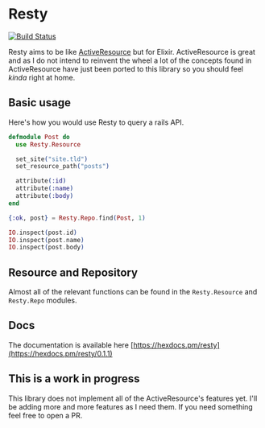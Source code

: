# Resty

[![Build Status](https://travis-ci.org/paulhenri-l/resty.svg?branch=master)](https://travis-ci.org/paulhenri-l/resty)

Resty aims to be like [ActiveResource](https://github.com/rails/activeresource)
but for Elixir. ActiveResource is great and as I do not intend to reinvent the
wheel a lot of the concepts found in ActiveResource have just been ported to
this library so you should feel *kinda* right at home.

## Basic usage

Here's how you would use Resty to query a rails API.

```elixir
defmodule Post do
  use Resty.Resource

  set_site("site.tld")
  set_resource_path("posts")

  attribute(:id)
  attribute(:name)
  attribute(:body)
end

{:ok, post} = Resty.Repo.find(Post, 1)

IO.inspect(post.id)
IO.inspect(post.name)
IO.inspect(post.body)
```

## Resource and Repository

Almost all of the relevant functions can be found in the `Resty.Resource` and
`Resty.Repo` modules.

## Docs

The documentation is available here [https://hexdocs.pm/resty](https://hexdocs.pm/resty/0.1.1)

## This is a work in progress

This library does not implement all of the ActiveResource's features yet. I'll
be adding more and more features as I need them. If you need something feel
free to open a PR.
